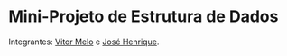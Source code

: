 # Mini-Projeto de Estrutura de Dados

Integrantes: [Vitor Melo](https://github.com/vitormelods) e [José Henrique](https://github.com/jhenriqueb12).

